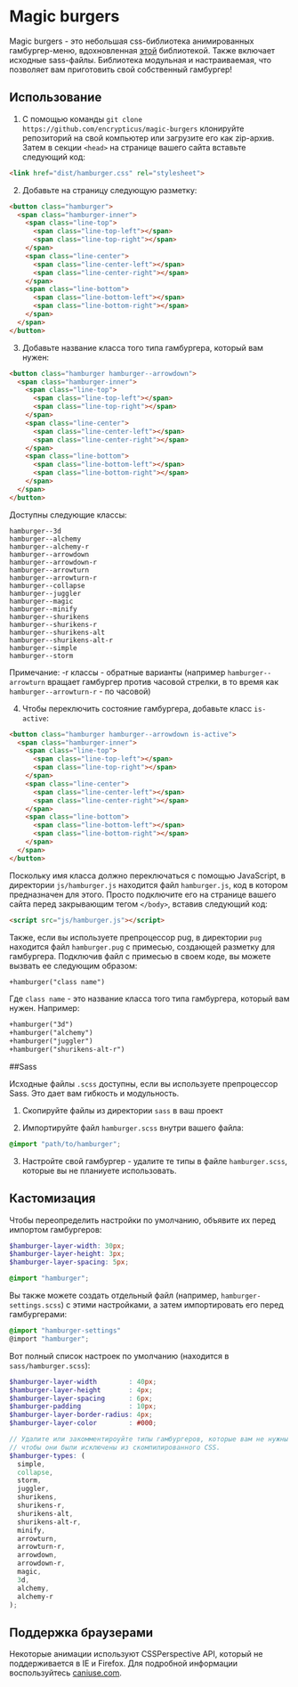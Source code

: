 # Magic burgers

Magic burgers - это небольшая css-библиотека анимированных гамбургер-меню, вдохновленная [этой](https://github.com/jonsuh/hamburgers) библиотекой.
Также включает исходные sass-файлы. Библиотека модульная
и настраиваемая, что позволяет вам приготовить свой собственный гамбургер!



## Использование

1. С помощью команды ```git clone https://github.com/encrypticus/magic-burgers``` клонируйте репозиторий на свой компьютер или загрузите его как zip-архив. Затем в секции `<head>` на странице вашего сайта вставьте следующий код:

  ```html
  <link href="dist/hamburger.css" rel="stylesheet">
  ```
  
2. Добавьте на страницу следующую разметку:
  
  ```html
  <button class="hamburger">
    <span class="hamburger-inner">
      <span class="line-top">
        <span class="line-top-left"></span>
        <span class="line-top-right"></span>
      </span>
      <span class="line-center">
        <span class="line-center-left"></span>
        <span class="line-center-right"></span>
      </span>
      <span class="line-bottom">
        <span class="line-bottom-left"></span>
        <span class="line-bottom-right"></span>
      </span>
    </span>
  </button> 
  ```
3. Добавьте название класса того типа гамбургера, который вам нужен:

  ```html
  <button class="hamburger hamburger--arrowdown">
    <span class="hamburger-inner">
      <span class="line-top">
        <span class="line-top-left"></span>
        <span class="line-top-right"></span>
      </span>
      <span class="line-center">
        <span class="line-center-left"></span>
        <span class="line-center-right"></span>
      </span>
      <span class="line-bottom">
        <span class="line-bottom-left"></span>
        <span class="line-bottom-right"></span>
      </span>
    </span>
  </button> 
  ```
  Доступны следующие классы:

  ```
  hamburger--3d
  hamburger--alchemy
  hamburger--alchemy-r
  hamburger--arrowdown
  hamburger--arrowdown-r
  hamburger--arrowturn
  hamburger--arrowturn-r
  hamburger--collapse
  hamburger--juggler
  hamburger--magic
  hamburger--minify
  hamburger--shurikens
  hamburger--shurikens-r
  hamburger--shurikens-alt
  hamburger--shurikens-alt-r
  hamburger--simple
  hamburger--storm
  ```
  
  Примечание: -r классы - обратные варианты (например `hamburger--arrowturn` вращает гамбургер против часовой стрелки, в то время как 
  `hamburger--arrowturn-r` - по часовой)
  
4. Чтобы переключить состояние гамбургера, добавьте класс `is-active`:

  ```html
  <button class="hamburger hamburger--arrowdown is-active">
    <span class="hamburger-inner">
      <span class="line-top">
        <span class="line-top-left"></span>
        <span class="line-top-right"></span>
      </span>
      <span class="line-center">
        <span class="line-center-left"></span>
        <span class="line-center-right"></span>
      </span>
      <span class="line-bottom">
        <span class="line-bottom-left"></span>
        <span class="line-bottom-right"></span>
      </span>
    </span>
  </button> 
  ```
  
  Поскольку имя класса должно переключаться с помощью JavaScript, в директории `js/hamburger.js` находится файл `hamburger.js`, код в котором
  предназначен для этого. Просто подключите его на странице вашего сайта перед закрывающим тегом `</body>`, вставив следующий код:
  
  ```html
  <script src="js/hamburger.js"></script> 
  ```
  
  Также, если вы используете препроцессор pug, в директории `pug` находится файл `hamburger.pug` с примесью, создающей разметку для гамбургера.
  Подключив файл с примесью в своем коде, вы можете вызвать ее следующим образом:
  
  ```html
  +hamburger("class name")
  ```
    
  Где `class name` - это название класса того типа гамбургера, который вам нужен. Например:
  
  ```html
  +hamburger("3d")
  +hamburger("alchemy")
  +hamburger("juggler")
  +hamburger("shurikens-alt-r")
  ```
  
##Sass

Исходные файлы `.scss` доступны, если вы используете препроцессор Sass. Это дает вам гибкость и модульность.

1. Скопируйте файлы из директории `sass` в ваш проект

2. Импортируйте файл `hamburger.scss` внутри вашего файла:

  ```scss
  @import "path/to/hamburger";
  ```
  
3. Настройте свой гамбургер - удалите те типы в файле `hamburger.scss`, которые вы не планиуете использовать.

## Кастомизация

Чтобы переопределить настройки по умолчанию, объявите их перед импортом гамбургеров:

  ```scss
  $hamburger-layer-width: 30px;
  $hamburger-layer-height: 3px;
  $hamburger-layer-spacing: 5px;
  
  @import "hamburger";
  ```
  
Вы также можете создать отдельный файл (например, `hamburger-settings.scss`) с этими настройками, а затем импортировать его перед гамбургерами:

  ```scss
  @import "hamburger-settings"
  @import "hamburger";
  ```
  
Вот полный список настроек по умолчанию (находится в `sass/hamburger.scss`):

  ```scss
  $hamburger-layer-width        : 40px;
  $hamburger-layer-height       : 4px;
  $hamburger-layer-spacing      : 6px;
  $hamburger-padding            : 10px;
  $hamburger-layer-border-radius: 4px;
  $hamburger-layer-color        : #000;
  
  // Удалите или закомментироуйте типы гамбургеров, которые вам не нужны
  // чтобы они были исключены из скомпилированного CSS.
  $hamburger-types: (
    simple,
    collapse,
    storm,
    juggler,
    shurikens,
    shurikens-r,
    shurikens-alt,
    shurikens-alt-r,
    minify,
    arrowturn,
    arrowturn-r,
    arrowdown,
    arrowdown-r,
    magic,
    3d,
    alchemy,
    alchemy-r
  );
  ```
  
## Поддержка браузерами

Некоторые анимации используют CSSPerspective API, который не поддерживается в IE и Firefox.
Для подробной информации воспользуйтесь [caniuse.com](https://caniuse.com/#search=perspective).
